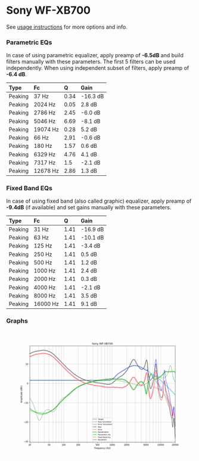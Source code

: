 # Sony WF-XB700
See [usage instructions](https://github.com/jaakkopasanen/AutoEq#usage) for more options and info.

### Parametric EQs
In case of using parametric equalizer, apply preamp of **-6.5dB** and build filters manually
with these parameters. The first 5 filters can be used independently.
When using independent subset of filters, apply preamp of **-6.4 dB**.

| Type    | Fc       |    Q | Gain     |
|:--------|:---------|:-----|:---------|
| Peaking | 37 Hz    | 0.34 | -16.3 dB |
| Peaking | 2024 Hz  | 0.05 | 2.8 dB   |
| Peaking | 2786 Hz  | 2.45 | -6.0 dB  |
| Peaking | 5046 Hz  | 6.69 | -8.1 dB  |
| Peaking | 19074 Hz | 0.28 | 5.2 dB   |
| Peaking | 66 Hz    | 2.91 | -0.6 dB  |
| Peaking | 180 Hz   | 1.57 | 0.6 dB   |
| Peaking | 6329 Hz  | 4.76 | 4.1 dB   |
| Peaking | 7317 Hz  | 1.5  | -2.1 dB  |
| Peaking | 12678 Hz | 2.86 | 1.3 dB   |

### Fixed Band EQs
In case of using fixed band (also called graphic) equalizer, apply preamp of **-9.4dB**
(if available) and set gains manually with these parameters.

| Type    | Fc       |    Q | Gain     |
|:--------|:---------|:-----|:---------|
| Peaking | 31 Hz    | 1.41 | -16.9 dB |
| Peaking | 63 Hz    | 1.41 | -10.1 dB |
| Peaking | 125 Hz   | 1.41 | -3.4 dB  |
| Peaking | 250 Hz   | 1.41 | 0.5 dB   |
| Peaking | 500 Hz   | 1.41 | 1.2 dB   |
| Peaking | 1000 Hz  | 1.41 | 2.4 dB   |
| Peaking | 2000 Hz  | 1.41 | 0.3 dB   |
| Peaking | 4000 Hz  | 1.41 | -2.1 dB  |
| Peaking | 8000 Hz  | 1.41 | 3.5 dB   |
| Peaking | 16000 Hz | 1.41 | 9.1 dB   |

### Graphs
![](./Sony%20WF-XB700.png)